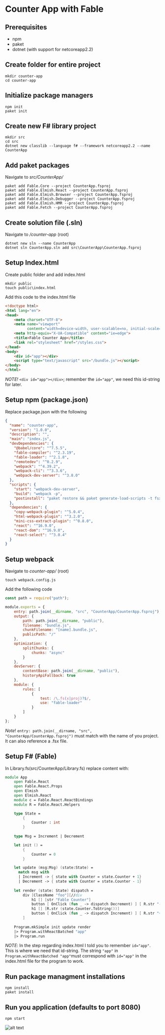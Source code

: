 # Counter App with Fable

## Prerequisites
- npm
- paket
- dotnet (with support for netcoreapp2.2)

## Create folder for entire project
```
mkdir counter-app
cd counter-app
```

## Initialize package managers
```
npm init
paket init
```

## Create new F# library project
```
mkdir src
cd src
dotnet new classlib --language f# --framework netcoreapp2.2 --name CounterApp
```

## Add paket packages
Navigate to *src/CounterApp/*
```
paket add Fable.Core --project CounterApp.fsproj
paket add Fable.Elmish.React --project CounterApp.fsproj
paket add Fable.Elmish.Browser --project CounterApp.fsproj
paket add Fable.Elmish.Debugger --project CounterApp.fsproj
paket add Fable.Elmish.HMR --project CounterApp.fsproj
paket add Fable.Fetch --project CounterApp.fsproj
```

## Create solution file (.sln)
Navigate to */counter-app* (root)
```
dotnet new sln --name CounterApp
dotnet sln CounterApp.sln add src\CounterApp\CounterApp.fsproj
```

## Setup Index.html
Create public folder and add index.html
```
mkdir public
touch public\index.html
```

Add this code to the index.html file
```html
<!doctype html>
<html lang="en">
<head>
    <meta charset="UTF-8">
    <meta name="viewport"
          content="width=device-width, user-scalable=no, initial-scale=1.0, maximum-scale=1.0, minimum-scale=1.0">
    <meta http-equiv="X-UA-Compatible" content="ie=edge">
    <title>Fable Counter App</title>
    <link rel="stylesheet" href="/styles.css">
</head>
<body>
    <div id="app"></div>
    <script type="text/javascript" src="/bundle.js"></script>
</body>
</html>
```
*NOTE!* `<div id="app"></div>`; remember the `id="app"`, we need this id-string for later.


## Setup npm (package.json)
Replace package.json with the following
```Json
{
  "name": "counter-app",
  "version": "1.0.0",
  "description": "",
  "main": "index.js",
  "devDependencies": {
    "@babel/core": "^7.5.5",
    "fable-compiler": "^2.3.19",
    "fable-loader": "^2.1.8",
    "remotedev": "^0.2.9",
    "webpack": "^4.39.2",
    "webpack-cli": "^3.3.6",
    "webpack-dev-server": "^3.8.0"
  },
  "scripts": {
    "start": "webpack-dev-server",
    "build": "webpack -p",
    "postinstall": "paket restore && paket generate-load-scripts -t fsx"
  },
  "dependencies": {
    "copy-webpack-plugin": "^5.0.4",
    "html-webpack-plugin": "^3.2.0",
    "mini-css-extract-plugin": "^0.8.0",
    "react": "^16.9.0",
    "react-dom": "^16.9.0",
    "react-select": "^3.0.4"
  }
}
```

## Setup webpack

Navigate to *counter-app/* (root) 
```
touch webpack.config.js
```
Add the following code
```Javascript
const path = require("path");

module.exports = {
    entry: path.join(__dirname, "src", "CounterApp/CounterApp.fsproj"),
    output: {
        path: path.join(__dirname, "public"),
        filename: "bundle.js",
        chunkFilename: "[name].bundle.js",
        publicPath: "/"
    },
    optimization: {
        splitChunks: {
            chunks: "async"
        }
    },
    devServer: {
        contentBase: path.join(__dirname, "public"),
        historyApiFallback: true
    },
    module: {
        rules: [
            {
                test: /\.fs(x|proj)?$/,
                use: "fable-loader"
            }
        ]
    }
};
```
*Note*! `entry: path.join(__dirname, "src", "CounterApp/CounterApp.fsproj")` must match with the name of you project. It can also reference a .fsx file.



## Setup F# (Fable)
In Library.fs(src/CounterApp/Library.fs)
replace content with:
```fsharp
module App
    open Fable.React
    open Fable.React.Props
    open Elmish
    open Elmish.React
    module c = Fable.React.ReactBindings
    module R = Fable.React.Helpers

    type State = 
        {
            Counter : int
        }
        
    type Msg = Increment | Decrement

    let init () =
        {
            Counter = 0
        }

    let update (msg:Msg) (state:State) =
      match msg with
      | Increment -> { state with Counter = state.Counter + 1}
      | Decrement -> { state with Counter = state.Counter - 1}
        
    let render (state: State) dispatch =
        div [ClassName "foo"][//div
            h1 [] [str "Fable Counter"]
            button [ OnClick (fun _ -> dispatch Decrement) ] [ R.str "-" ]
            h1 [] [R.str (state.Counter.ToString())]
            button [ OnClick (fun _ -> dispatch Increment) ] [ R.str "+" ]
        ]
            
    Program.mkSimple init update render
    |> Program.withReactBatched "app"
    |> Program.run
```
*NOTE*: 
In the step regarding index.html I told you to remember `id="app"`. This is where we need that id-string. 
The string `"app"` in `Program.withReactBatched "app"`must correspond with `id="app"` in the index.html file for the program to work.


## Run package managment installations
```
npm install
paket install
```

## Run you application (defaults to port 8080)
```
npm start
```

![alt text](./public/images/localhost8080.png)


